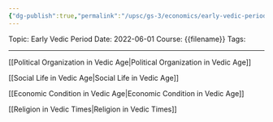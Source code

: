 ```yaml
---
{"dg-publish":true,"permalink":"/upsc/gs-3/economics/early-vedic-period/","dgHomeLink":true,"dgPassFrontmatter":false}
---
```


Topic: Early Vedic Period
Date: 2022-06-01
Course: {{filename}}
Tags: 

---



[[Political Organization in Vedic Age|Political Organization in Vedic Age]]

[[Social Life in Vedic Age|Social Life in Vedic Age]]

[[Economic Condition in Vedic Age|Economic Condition in Vedic Age]]

[[Religion in Vedic Times|Religion in Vedic Times]]
